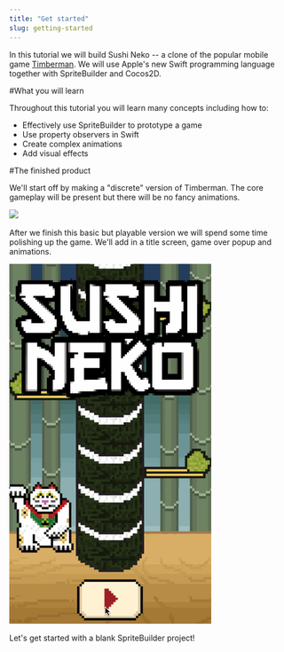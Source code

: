 ```yaml
---
title: "Get started"
slug: getting-started
---
```


In this tutorial we will build Sushi Neko -- a clone of the popular mobile game [Timberman](https://itunes.apple.com/us/app/timberman/id871809581?mt=8). We will use Apple's new Swift programming language together with SpriteBuilder and Cocos2D.

<!-- If you aren't familiar with SpriteBuilder you should read our [SpriteBuilder beginner tutorial](https://www.makeschool.com/tutorials/getting-started-with-spritebuilder-and-swift/installing-spritebuilder) first since this tutorial assumes that you are familiar with basic SpriteBuilder tasks. Make sure you have both SpriteBuilder and Xcode installed! -->

#What you will learn

Throughout this tutorial you will learn many concepts including how to:

- Effectively use SpriteBuilder to prototype a game
- Use property observers in Swift
- Create complex animations
- Add visual effects

#The finished product

We'll start off by making a "discrete" version of Timberman. The core gameplay will be present but there will be no fancy animations.

![](./Simulator_MVP.gif)

After we finish this basic but playable version we will spend some time polishing up the game. We'll add in a title screen, game over popup and animations.

![](./Final_Game.gif)

Let's get started with a blank SpriteBuilder project!

